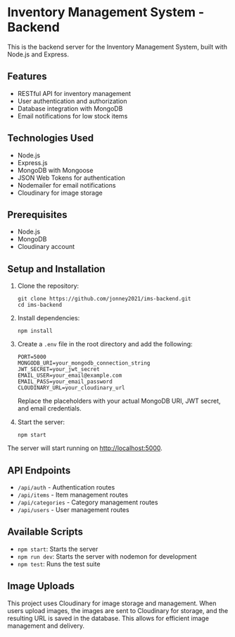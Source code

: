 # Inventory Management System - Backend

This is the backend server for the Inventory Management System, built with Node.js and Express.

## Features

- RESTful API for inventory management
- User authentication and authorization
- Database integration with MongoDB
- Email notifications for low stock items

## Technologies Used

- Node.js
- Express.js
- MongoDB with Mongoose
- JSON Web Tokens for authentication
- Nodemailer for email notifications
- Cloudinary for image storage

## Prerequisites

- Node.js
- MongoDB
- Cloudinary account

## Setup and Installation

1. Clone the repository:

   ```
   git clone https://github.com/jonney2021/ims-backend.git
   cd ims-backend
   ```

2. Install dependencies:

   ```
   npm install
   ```

3. Create a `.env` file in the root directory and add the following:

   ```
   PORT=5000
   MONGODB_URI=your_mongodb_connection_string
   JWT_SECRET=your_jwt_secret
   EMAIL_USER=your_email@example.com
   EMAIL_PASS=your_email_password
   CLOUDINARY_URL=your_cloudinary_url
   ```

   Replace the placeholders with your actual MongoDB URI, JWT secret, and email credentials.

4. Start the server:
   ```
   npm start
   ```

The server will start running on [http://localhost:5000](http://localhost:5000).

## API Endpoints

- `/api/auth` - Authentication routes
- `/api/items` - Item management routes
- `/api/categories` - Category management routes
- `/api/users` - User management routes

## Available Scripts

- `npm start`: Starts the server
- `npm run dev`: Starts the server with nodemon for development
- `npm test`: Runs the test suite

## Image Uploads

This project uses Cloudinary for image storage and management. When users upload images, the images are sent to Cloudinary for storage, and the resulting URL is saved in the database. This allows for efficient image management and delivery.
